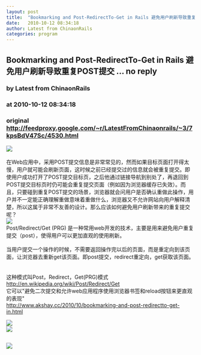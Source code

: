 ```yaml
---
layout: post
title:  "Bookmarking and Post-RedirectTo-Get in Rails 避免用户刷新导致重复POST提交 ... no reply"
date:   2010-10-12 08:34:18
author: Latest from ChinaonRails
categories: program
---
```


## Bookmarking and Post-RedirectTo-Get in Rails 避免用户刷新导致重复POST提交 ... no reply
### by Latest from ChinaonRails
### at 2010-10-12 08:34:18
### original <http://feedproxy.google.com/~r/LatestFromChinaonrails/~3/7kpsBdV47Sc/4530.html>

<img src="http://upload.wikimedia.org/wikipedia/commons/thumb/f/f3/PostRedirectGet_DoubleSubmitProblem.png/350px-PostRedirectGet_DoubleSubmitProblem.png" border="0"><br>
<br>
在Web应用中，采用POST提交信息是非常常见的，然而如果目标页面打开得太慢，用户就可能会刷新页面，这时候之前已经提交过的信息就会被重复提交。即 使用户成功打开了POST提交目标页，之后他通过链接导航到别处了，再退回到POST提交目标页时仍可能会重复提交页面（例如因为浏览器缓存已失效）。而 且，只要碰到重复POST提交的场景，浏览器就会问用户是否确认重做此操作，用户并不一定能正确理解重做意味着重做什么，浏览器又不允许网站向用户解释清 楚，所以这属于非常不友善的设计。那么应该如何避免用户刷新带来的重复提交呢？<br>
<img src="http://upload.wikimedia.org/wikipedia/commons/thumb/3/3c/PostRedirectGet_DoubleSubmitSolution.png/350px-PostRedirectGet_DoubleSubmitSolution.png" border="0"><br>
Post/Redirect/Get (PRG) 是一种常用web开发的技术，主要是用来避免用户重复提交（post），使得用户可以更加直观的使用刷新。<br>
<br>
当用户提交一个操作的时候，不需要返回操作完以后的页面，而是重定向到该页面，让浏览器去重新get该页面。即post提交，redirect重定向，get获取该页面。<br>
<br>
<br>
这种模式叫Post，Redirect，Get(PRG)模式<br>
<a href="http://en.wikipedia.org/wiki/Post/Redirect/Get" rel="nofollow external">http://en.wikipedia.org/wiki/Post/Redirect/Get</a><br>
它可以"避免二次提交和允许web应用程序使用浏览器书签和reload按钮来更直观的表现"<br>
<a href="http://www.akshay.cc/2010/10/bookmarking-and-post-redirectto-get-in.html" rel="nofollow external">http://www.akshay.cc/2010/10/bookmarking-and-post-redirectto-get-in.html</a>
<p><a href="http://feedads.g.doubleclick.net/~a/MxeFjN9sxIH50dm0T0ZdOo5dC04/0/da"><img src="http://feedads.g.doubleclick.net/~a/MxeFjN9sxIH50dm0T0ZdOo5dC04/0/di" border="0" ismap></a><br>
<a href="http://feedads.g.doubleclick.net/~a/MxeFjN9sxIH50dm0T0ZdOo5dC04/1/da"><img src="http://feedads.g.doubleclick.net/~a/MxeFjN9sxIH50dm0T0ZdOo5dC04/1/di" border="0" ismap></a></p><img src="http://feeds.feedburner.com/~r/LatestFromChinaonrails/~4/7kpsBdV47Sc" height="1" width="1"><img src="http://www1.feedsky.com/t1/422690900/RubyonRails_q5tb/feedsky/s.gif?r=http://feedproxy.google.com/~r/LatestFromChinaonrails/~3/7kpsBdV47Sc/4530.html" border="0" height="0" width="0"><p><a href="http://www1.feedsky.com/r/l/feedsky/RubyonRails_q5tb/422690900/art01.html"><img border="0" ismap src="http://www1.feedsky.com/r/i/feedsky/RubyonRails_q5tb/422690900/art01.gif"></a></p>